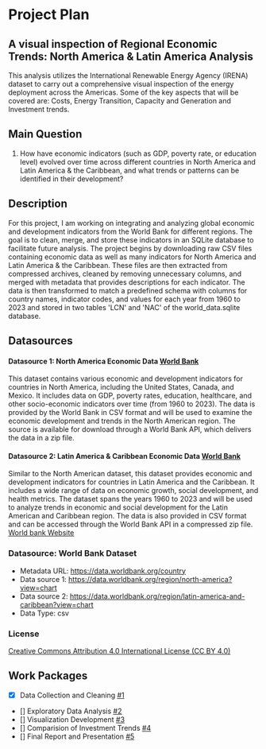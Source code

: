 # Project Plan

## A visual inspection of Regional Economic Trends: North America & Latin America Analysis
<!-- Give your project a short title. -->
This analysis utilizes the International Renewable Energy Agency (IRENA) dataset to carry out a comprehensive visual inspection of the energy deployment across the Americas. Some of the key aspects that will be covered are: Costs, Energy Transition, Capacity and Generation and Investment trends.

## Main Question

<!-- Think about one main question you want to answer based on the data. -->
1. How have economic indicators (such as GDP, poverty rate, or education level) evolved over time across different countries in North America and Latin America & the Caribbean, and what trends or patterns can be identified in their development?



## Description

<!-- Describe your data science project in max. 200 words. Consider writing about why and how you attempt it. -->
For this project, I am working on integrating and analyzing global economic and development indicators from the World Bank for different regions. The goal is to clean, merge, and store these indicators in an SQLite database to facilitate future analysis. The project begins by downloading raw CSV files containing economic data as well as many indicators for North America and Latin America & the Caribbean. These files are then extracted from compressed archives, cleaned by removing unnecessary columns, and merged with metadata that provides descriptions for each indicator. The data is then transformed to match a predefined schema with columns for country names, indicator codes, and values for each year from 1960 to 2023 and stored in two tables 'LCN' and 'NAC' of the world_data.sqlite database.

## Datasources

<!-- Describe each datasources you plan to use in a section. Use the prefic "DatasourceX" where X is the id of the datasource. -->

#### Datasource 1: North America Economic Data [World Bank](https://data.worldbank.org/region/north-america?view=chart)
This dataset contains various economic and development indicators for countries in North America, including the United States, Canada, and Mexico. It includes data on GDP, poverty rates, education, healthcare, and other socio-economic indicators over time (from 1960 to 2023). The data is provided by the World Bank in CSV format and will be used to examine the economic development and trends in the North American region. The source is available for download through a World Bank API, which delivers the data in a zip file.

#### Datasource 2: Latin America & Caribbean Economic Data [World Bank]( https://data.worldbank.org/region/latin-america-and-caribbean?view=chart)
Similar to the North American dataset, this dataset provides economic and development indicators for countries in Latin America and the Caribbean. It includes a wide range of data on economic growth, social development, and health metrics. The dataset spans the years 1960 to 2023 and will be used to analyze trends in economic and social development for the Latin American and Caribbean region. The data is also provided in CSV format and can be accessed through the World Bank API in a compressed zip file. [World bank Website](https://data.worldbank.org/)

### Datasource: World Bank Dataset
* Metadata URL: https://data.worldbank.org/country
* Data source 1: https://data.worldbank.org/region/north-america?view=chart
* Data source 2: https://data.worldbank.org/region/latin-america-and-caribbean?view=chart
* Data Type: csv

### License
[Creative Commons Attribution 4.0 International License (CC BY 4.0)](https://www.worldbank.org/en/about/legal/terms-of-use-for-datasets)



## Work Packages

<!-- List of work packages ordered sequentially, each pointing to an issue with more details. -->

- [x] Data Collection and Cleaning [#1][i1]
- [] Exploratory Data Analysis [#2][i1]
- [] Visualization Development [#3][i1]
- [] Comparision of Investment Trends [#4][i1]
- [] Final Report and Presentation [#5][i1]

[i1]: https://github.com/jvalue/made-template/issues/1
